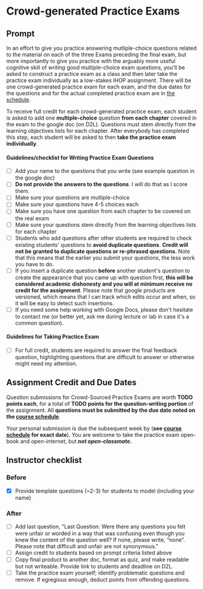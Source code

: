 # Crowd-generated Practice Exams

## Prompt

In an effort to give you practice answering mutliple-choice questions related to the material on each of the three Exams preceding the final exam, but more importantly to give you practice with the arguably more useful cognitive skill of _writing_ good multiple-choice exam questions, you'll be asked to construct a practice exam as a class and then later take the practice exam individually as a low-stakes IHOP assignment. There will be one crowd-generated practice exam for each exam, and the due dates for the questions and for the actual completed practice exam are in [the schedule](https://github.com/Atticus29/pcc_biology_211/blob/master/README.md).

To receive full credit for each crowd-generated practice exam, each student is asked to add one **multiple-choice** question **from each chapter** covered in the exam to the google doc (on D2L). Questions must stem directly from the learning objectives lists for each chapter. After everybody has completed this step, each student will be asked to then **take the practice exam individually**.

#### Guidelines/checklist for Writing Practice Exam Questions

- [ ] Add your name to the questions that you write (see example question in the google doc)
- [ ] **Do not provide the answers to the questions**. I will do that as I score them.
- [ ] Make sure your questions are mutliple-choice
- [ ] Make sure your questions have 4-5 choices each
- [ ] Make sure you have one question from each chapter to be covered on the real exam
- [ ] Make sure your questions stem directly from the learning objectives lists for each chapter
- [ ] Students who add questions after other students are required to check existing students' questions to **avoid duplicate questions**. **Credit will not be granted to duplicate questions or re-phrased questions**. Note that this means that the earlier you submit your questions, the less work you have to do.
- [ ] If you insert a duplicate question **before** another student's question to create the appearance that you came up with question first, **this will be considered academic dishonesty and you will at minimum receive no credit for the assignment**. Please note that google products are versioned, which means that I can track which edits occur and when, so it will be easy to detect such insertions.
- [ ] If you need some help working with Google Docs, please don't hesitate to contact me (or better yet, ask me during lecture or lab in case it's a common question).

#### Guidelines for Taking Practice Exam

- [ ] For full credit, students are required to answer the final feedback question, highlighting questions that are difficult to answer or otherwise might need my attention.


## Assignment Credit and Due Dates

Question submissions for Crowd-Sourced Practice Exams are worth **TODO points each**, for a total of **TODO points for the question-writing portion** of the assignment. All **questions must be submitted by the due date noted on the [course schedule](TODO)**.

Your personal submission is due the subsequent week by (**see [course schedule](TODO) for exact date**). You are welcome to take the practice exam open-book and open-internet, but **_not open-classmate_.**


## Instructor checklist

### Before

- [x] Provide template questions (~2-3) for students to model (including your name)

### After

- [ ] Add last question, "Last Question: Were there any questions you felt were unfair or worded in a way that was confusing even though you knew the content of the question well? If none, please write, “none”. Please note that difficult and unfair are not synonymous."
- [ ] Assign credit to students based on prompt criteria listed above
- [ ] Copy final product to another doc, format as quiz, and make readable but not writeable. Provide link to students and deadline on D2L.
- [ ] Take the practice exam yourself; identify problematic questions and remove. If egregious enough, deduct points from offending questions.
